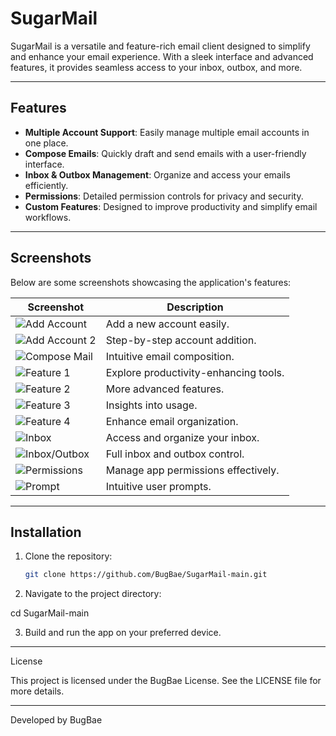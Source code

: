 
# SugarMail

SugarMail is a versatile and feature-rich email client designed to simplify and enhance your email experience. With a sleek interface and advanced features, it provides seamless access to your inbox, outbox, and more.

---

## Features

- **Multiple Account Support**: Easily manage multiple email accounts in one place.
- **Compose Emails**: Quickly draft and send emails with a user-friendly interface.
- **Inbox & Outbox Management**: Organize and access your emails efficiently.
- **Permissions**: Detailed permission controls for privacy and security.
- **Custom Features**: Designed to improve productivity and simplify email workflows.

---

## Screenshots

Below are some screenshots showcasing the application's features:

| Screenshot           | Description                         |
|----------------------|-------------------------------------|
| ![Add Account](screenshots/addaccount.jpg) | Add a new account easily.            |
| ![Add Account 2](screenshots/addaccount2.jpg) | Step-by-step account addition.       |
| ![Compose Mail](screenshots/composemail.jpg) | Intuitive email composition.         |
| ![Feature 1](screenshots/feature1.jpg) | Explore productivity-enhancing tools.|
| ![Feature 2](screenshots/feature2.jpg) | More advanced features.              |
| ![Feature 3](screenshots/feature3.jpg) | Insights into usage.                 |
| ![Feature 4](screenshots/feature4.jpg) | Enhance email organization.          |
| ![Inbox](screenshots/inbox.jpg) | Access and organize your inbox.       |
| ![Inbox/Outbox](screenshots/inboxoutboxetc.jpg) | Full inbox and outbox control.      |
| ![Permissions](screenshots/permission.jpg) | Manage app permissions effectively. |
| ![Prompt](screenshots/prompt.jpg) | Intuitive user prompts.               |
---

## Installation

1. Clone the repository:  
   ```bash
   git clone https://github.com/BugBae/SugarMail-main.git

2. Navigate to the project directory:

cd SugarMail-main


3. Build and run the app on your preferred device.




---

License

This project is licensed under the BugBae License. See the LICENSE file for more details.


---

Developed by BugBae
